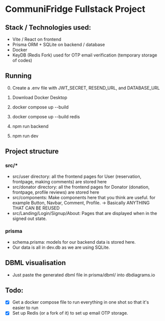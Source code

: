 # CommuniFridge Fullstack Project
## Stack / Technologies used:
* Vite / React on frontend 
* Prisma ORM + SQLite on backend / database
* Docker
* KeyDB (Redis Fork) used for OTP email verification (temporary storage of codes)

## Running
0. Create a .env file with JWT_SECRET, RESEND_URL, and DATABASE_URL
1. Download Docker Desktop
2. docker compose up --build

1. docker compose up --build redis
2. npm run backend
3. npm run dev


## Project structure
### src/*
* src/user directory: all the frontend pages for User (reservation, frontpage, making comments) are stored here
* src/donator directory: all the frontend pages for Donator (donation, frontpage, profile reviews) are stored here
* src/components: Make components here that you think are useful. for example Button, Navbar, Comment, Profile. -> Basically ANYTHING THAT CAN BE REUSED
* src/Landing/Login/Signup/About: Pages that are displayed when in the signed out state.

### prisma
* schema.prisma: models for our backend data is stored here. 
* Our data is all in dev.db as we are using SQLite.

## DBML visualisation
* Just paste the generated dbml file in prisma/dbml/ into dbdiagrams.io

## Todo:
-[x] Get a docker compose file to run everything in one shot so that it's easier to run
-[x] Set up Redis (or a fork of it) to set up email OTP storage.